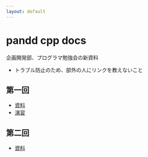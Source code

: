 ```yaml
---
layout: default
---
```


# pandd cpp docs

企画開発部、プログラマ勉強会の新資料
- トラブル防止のため、部外の人にリンクを教えないこと

## 第一回
- [資料](1/main.md)
- [演習](1/ex.md)

## 第二回
- [資料](2/main.md)
